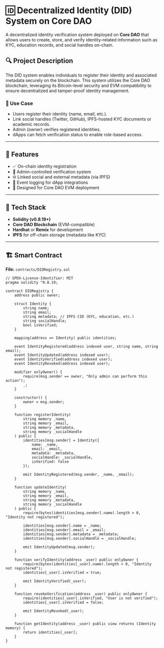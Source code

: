 # 🆔 Decentralized Identity (DID) System on Core DAO

A decentralized identity verification system deployed on **Core DAO** that allows users to create, store, and verify identity-related information such as KYC, education records, and social handles on-chain.

## 🔍 Project Description

The DID system enables individuals to register their identity and associated metadata securely on the blockchain. This system utilizes the Core DAO blockchain, leveraging its Bitcoin-level security and EVM compatibility to ensure decentralized and tamper-proof identity management.

### 🎯 Use Case

- Users register their identity (name, email, etc.).
- Link social handles (Twitter, GitHub), IPFS-hosted KYC documents or academic records.
- Admin (owner) verifies registered identities.
- dApps can fetch verification status to enable role-based access.

---

## 🚀 Features

- ✅ On-chain identity registration
- 🔐 Admin-controlled verification system
- 🌐 Linked social and external metadata (via IPFS)
- 🧾 Event logging for dApp integrations
- 📡 Designed for Core DAO EVM deployment

---

## 🔧 Tech Stack

- **Solidity (v0.8.19+)**
- **Core DAO Blockchain** (EVM-compatible)
- **Hardhat** or **Remix** for development
- **IPFS** for off-chain storage (metadata like KYC)

---

## 🏗️ Smart Contract

**File:** `contracts/DIDRegistry.sol`

```solidity
// SPDX-License-Identifier: MIT
pragma solidity ^0.8.19;

contract DIDRegistry {
    address public owner;

    struct Identity {
        string name;
        string email;
        string metadata; // IPFS CID (KYC, education, etc.)
        string socialHandle;
        bool isVerified;
    }

    mapping(address => Identity) public identities;

    event IdentityRegistered(address indexed user, string name, string email);
    event IdentityUpdated(address indexed user);
    event IdentityVerified(address indexed user);
    event IdentityRevoked(address indexed user);

    modifier onlyOwner() {
        require(msg.sender == owner, "Only admin can perform this action");
        _;
    }

    constructor() {
        owner = msg.sender;
    }

    function registerIdentity(
        string memory _name,
        string memory _email,
        string memory _metadata,
        string memory _socialHandle
    ) public {
        identities[msg.sender] = Identity({
            name: _name,
            email: _email,
            metadata: _metadata,
            socialHandle: _socialHandle,
            isVerified: false
        });

        emit IdentityRegistered(msg.sender, _name, _email);
    }

    function updateIdentity(
        string memory _name,
        string memory _email,
        string memory _metadata,
        string memory _socialHandle
    ) public {
        require(bytes(identities[msg.sender].name).length > 0, "Identity not registered");

        identities[msg.sender].name = _name;
        identities[msg.sender].email = _email;
        identities[msg.sender].metadata = _metadata;
        identities[msg.sender].socialHandle = _socialHandle;

        emit IdentityUpdated(msg.sender);
    }

    function verifyIdentity(address _user) public onlyOwner {
        require(bytes(identities[_user].name).length > 0, "Identity not registered");
        identities[_user].isVerified = true;

        emit IdentityVerified(_user);
    }

    function revokeVerification(address _user) public onlyOwner {
        require(identities[_user].isVerified, "User is not verified");
        identities[_user].isVerified = false;

        emit IdentityRevoked(_user);
    }

    function getIdentity(address _user) public view returns (Identity memory) {
        return identities[_user];
    }
}
